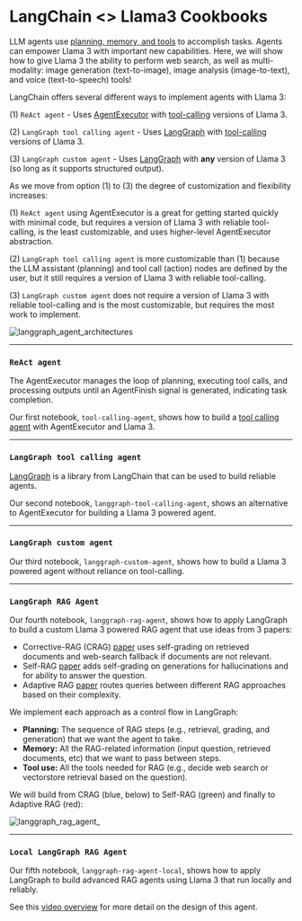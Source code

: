 # LangChain <> Llama3 Cookbooks

LLM agents use [planning, memory, and tools](https://lilianweng.github.io/posts/2023-06-23-agent/) to accomplish tasks. Agents can empower Llama 3 with important new capabilities. Here, we will show how to give Llama 3 the ability to perform web search, as well as multi-modality: image generation (text-to-image), image analysis (image-to-text), and voice (text-to-speech) tools!

LangChain offers several different ways to implement agents with Llama 3:

(1) `ReAct agent` - Uses [AgentExecutor](https://python.langchain.com/docs/modules/agents/quick_start/) with [tool-calling](https://python.langchain.com/docs/integrations/chat/) versions of Llama 3.

(2) `LangGraph tool calling agent` - Uses [LangGraph](https://python.langchain.com/docs/langgraph) with [tool-calling](https://python.langchain.com/docs/integrations/chat/) versions of Llama 3.

(3) `LangGraph custom agent` - Uses [LangGraph](https://python.langchain.com/docs/langgraph) with **any** version of Llama 3 (so long as it supports structured output).

As we move from option (1) to (3) the degree of customization and flexibility increases:

(1) `ReAct agent` using AgentExecutor is a great for getting started quickly with minimal code, but requires a version of Llama 3 with reliable tool-calling, is the least customizable, and uses higher-level AgentExecutor abstraction.
  
(2) `LangGraph tool calling agent` is more customizable than (1) because the LLM assistant (planning) and tool call (action) nodes are defined by the user, but it still requires a version of Llama 3 with reliable tool-calling.
  
(3) `LangGraph custom agent` does not require a version of Llama 3 with reliable tool-calling and is the most customizable, but requires the most work to implement. 

![langgraph_agent_architectures](https://github.com/rlancemartin/llama-recipes/assets/122662504/5ed2bef0-ae11-4efa-9e88-ab560a4d0022)

---

### `ReAct agent`

The AgentExecutor manages the loop of planning, executing tool calls, and processing outputs until an AgentFinish signal is generated, indicating task completion.

Our first notebook, `tool-calling-agent`, shows how to build a [tool calling agent](https://python.langchain.com/docs/modules/agents/agent_types/tool_calling/) with AgentExecutor and Llama 3.

--- 

### `LangGraph tool calling agent`

[LangGraph](https://python.langchain.com/docs/langgraph) is a library from LangChain that can be used to build reliable agents.

Our second notebook, `langgraph-tool-calling-agent`, shows an alternative to AgentExecutor for building a Llama 3 powered agent. 

--- 

### `LangGraph custom agent`

Our third notebook, `langgraph-custom-agent`, shows how to build a Llama 3 powered agent without reliance on tool-calling. 

--- 

### `LangGraph RAG Agent`

Our fourth notebook, `langgraph-rag-agent`, shows how to apply LangGraph to build a custom Llama 3 powered RAG agent that use ideas from 3 papers:

* Corrective-RAG (CRAG) [paper](https://arxiv.org/pdf/2401.15884.pdf) uses self-grading on retrieved documents and web-search fallback if documents are not relevant.
* Self-RAG [paper](https://arxiv.org/abs/2310.11511) adds self-grading on generations for hallucinations and for ability to answer the question.
* Adaptive RAG [paper](https://arxiv.org/abs/2403.14403) routes queries between different RAG approaches based on their complexity.

We implement each approach as a control flow in LangGraph:
- **Planning:** The sequence of RAG steps (e.g., retrieval, grading, and generation) that we want the agent to take.
- **Memory:** All the RAG-related information (input question, retrieved documents, etc) that we want to pass between steps.
- **Tool use:** All the tools needed for RAG (e.g., decide web search or vectorstore retrieval based on the question).

We will build from CRAG (blue, below) to Self-RAG (green) and finally to Adaptive RAG (red):

![langgraph_rag_agent_](https://github.com/rlancemartin/llama-recipes/assets/122662504/ec4aa1cd-3c7e-4cd1-a1e7-7deddc4033a8)

--- 
 
### `Local LangGraph RAG Agent`

Our fifth notebook, `langgraph-rag-agent-local`, shows how to apply LangGraph to build advanced RAG agents using Llama 3 that run locally and reliably.

See this [video overview](https://www.youtube.com/watch?v=sgnrL7yo1TE) for more detail on the design of this agent.
